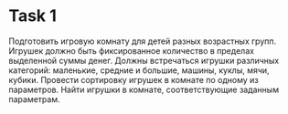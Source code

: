 # Task 1

Подготовить игровую комнату для детей разных возрастных групп. Игрушек должно быть фиксированное количество в пределах выделенной суммы денег. Должны встречаться игрушки различных категорий: маленькие, средние и большие, машины, куклы, мячи, кубики. Провести сортировку игрушек в комнате по одному из параметров. Найти игрушки в комнате, соответствующие заданным параметрам.
